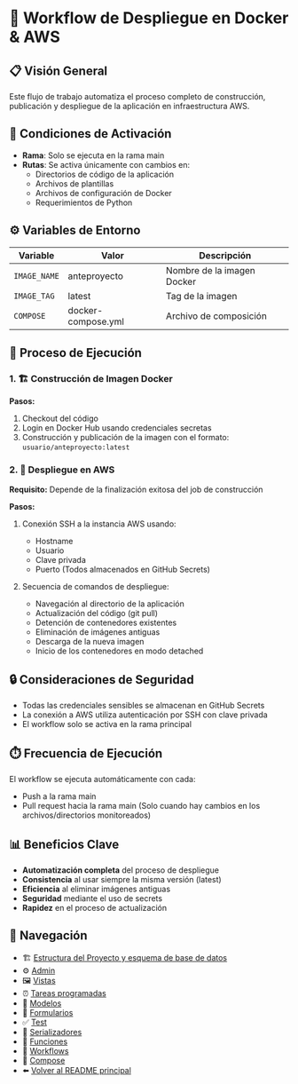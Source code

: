 # 🚀 Workflow de Despliegue en Docker & AWS

## 📋 Visión General
Este flujo de trabajo automatiza el proceso completo de construcción, publicación y despliegue de la aplicación en infraestructura AWS.

## 🎯 Condiciones de Activación
- **Rama**: Solo se ejecuta en la rama main
- **Rutas**: Se activa únicamente con cambios en:
  - Directorios de código de la aplicación
  - Archivos de plantillas
  - Archivos de configuración de Docker
  - Requerimientos de Python

## ⚙️ Variables de Entorno
| Variable | Valor | Descripción |
|----------|-------|-------------|
| `IMAGE_NAME` | anteproyecto | Nombre de la imagen Docker |
| `IMAGE_TAG` | latest | Tag de la imagen |
| `COMPOSE` | docker-compose.yml | Archivo de composición |

## 🔄 Proceso de Ejecución

### 1. 🏗️ Construcción de Imagen Docker
**Pasos:**
1. Checkout del código
2. Login en Docker Hub usando credenciales secretas
3. Construcción y publicación de la imagen con el formato: `usuario/anteproyecto:latest`

### 2. 🚀 Despliegue en AWS
**Requisito:** Depende de la finalización exitosa del job de construcción

**Pasos:**
1. Conexión SSH a la instancia AWS usando:
   - Hostname
   - Usuario
   - Clave privada
   - Puerto
   (Todos almacenados en GitHub Secrets)

2. Secuencia de comandos de despliegue:
   - Navegación al directorio de la aplicación
   - Actualización del código (git pull)
   - Detención de contenedores existentes
   - Eliminación de imágenes antiguas
   - Descarga de la nueva imagen
   - Inicio de los contenedores en modo detached

## 🔒 Consideraciones de Seguridad
- Todas las credenciales sensibles se almacenan en GitHub Secrets
- La conexión a AWS utiliza autenticación por SSH con clave privada
- El workflow solo se activa en la rama principal

## ⏱️ Frecuencia de Ejecución
El workflow se ejecuta automáticamente con cada:
- Push a la rama main
- Pull request hacia la rama main
(Solo cuando hay cambios en los archivos/directorios monitoreados)

## 📊 Beneficios Clave
- **Automatización completa** del proceso de despliegue
- **Consistencia** al usar siempre la misma versión (latest)
- **Eficiencia** al eliminar imágenes antiguas
- **Seguridad** mediante el uso de secrets
- **Rapidez** en el proceso de actualización

## 🔄 Navegación

- ️🏗️ [Estructura del Proyecto y esquema de base de datos](PROJECT_STRUCTURE.md)
- ⚙️ [Admin](ADMIN.md)
- 🖼️ [Vistas](VIEWS.md)
- ⏰ [Tareas programadas](TASKS.md)
- 🧩 [Modelos](MODELS.md)
- 📝 [Formularios](FORMS.md)
- ✅ [Test](TESTS.md)
- 🔄 [Serializadores](SERIALIZERS.md)
- 🧠 [Funciones](FUNCTIONS.md)
- 🎯 [Workflows](WORKFLOWS.md)
- 🚀 [Compose](DOCKER-COMPOSE.md)
- ⬅️ [Volver al README principal](../README.md)
